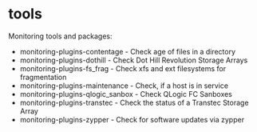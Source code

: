 # tools
Monitoring tools and packages:

* monitoring-plugins-contentage - Check age of files in a directory
* monitoring-plugins-dothill - Check Dot Hill Revolution Storage Arrays
* monitoring-plugins-fs_frag - Check xfs and ext filesystems for fragmentation
* monitoring-plugins-maintenance - Check, if a host is in service
* monitoring-plugins-qlogic_sanbox - Check QLogic FC Sanboxes
* monitoring-plugins-transtec - Check the status of a Transtec Storage Array
* monitoring-plugins-zypper - Check for software updates via zypper

